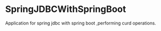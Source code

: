 # SpringJDBCWithSpringBoot
Application for spring jdbc with spring boot ,performing curd operations.
